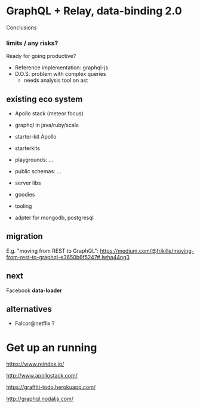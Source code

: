 # GraphQL + Relay, data-binding 2.0
Conclusions


### limits / any risks?
Ready for going productive?
* Reference implementation: graphql-js
* D.O.S. problem with complex queries
   - needs analysis tool on ast


## existing eco system

* Apollo stack (meteor focus)
* graphql in java/ruby/scala
* starter-kit Apollo

* starterkits
* playgrounds: ...
* public schemas: ...
* server libs
* goodies
* tooling
* adpter for mongodb, postgresql


## migration
E.g. "moving from REST to GraphQL":
https://medium.com/@frikille/moving-from-rest-to-graphql-e3650b6f5247#.lwha44ng3


## next
Facebook **data-loader**


## alternatives
* Falcor@netflix ?


# Get up an running
https://www.reindex.io/

http://www.apollostack.com/

https://graffiti-todo.herokuapp.com/

http://graphql.nodaljs.com/


